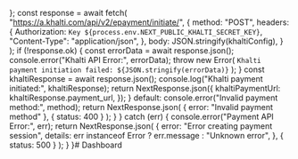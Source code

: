 };
const response = await fetch(
"https://a.khalti.com/api/v2/epayment/initiate/",
{
method: "POST",
headers: {
Authorization: `Key ${process.env.NEXT_PUBLIC_KHALTI_SECRET_KEY}`,
"Content-Type": "application/json",
},
body: JSON.stringify(khaltiConfig),
}
);
if (!response.ok) {
const errorData = await response.json();
console.error("Khalti API Error:", errorData);
throw new Error(
`Khalti payment initiation failed: ${JSON.stringify(errorData)}`
);
}
const khaltiResponse = await response.json();
console.log("Khalti payment initiated:", khaltiResponse);
return NextResponse.json({
khaltiPaymentUrl: khaltiResponse.payment_url,
});
}
default:
console.error("Invalid payment method:", method);
return NextResponse.json(
{ error: "Invalid payment method" },
{ status: 400 }
);
}
} catch (err) {
console.error("Payment API Error:", err);
return NextResponse.json(
{
error: "Error creating payment session",
details: err instanceof Error ? err.message : "Unknown error",
},
{ status: 500 }
);
}
}# Dashboard